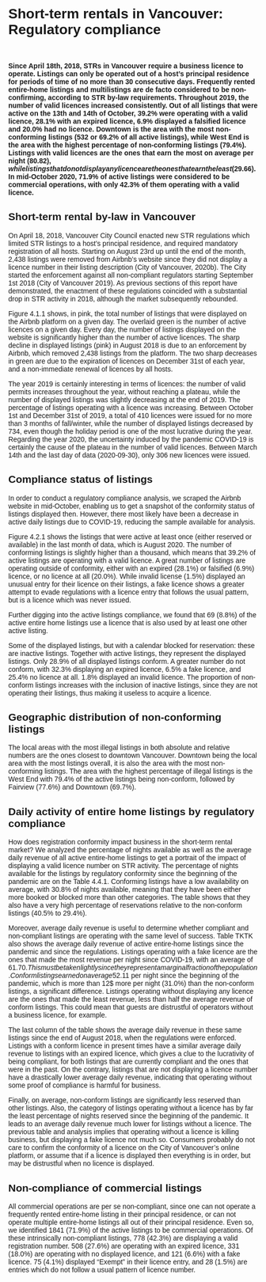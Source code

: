 # Short-term rentals in Vancouver: Regulatory compliance

<style type="text/css">
  body{
  font-family: Futura, Helvetica, Arial;
}
</style>

<br>



**Since April 18th, 2018, STRs in Vancouver require a business licence to operate. Listings can only be operated out of a host’s principal residence for periods of time of no more than 30 consecutive days. Frequently rented entire-home listings and multilistings are de facto considered to be non-confirming, according to STR by-law requirements. Throughout 2019, the number of valid licences increased consistently. Out of all listings that were active on the 13th and 14th of October, 39.2% were operating with a valid licence, 28.1% with an expired licence, 6.9% displayed a falsified licence and 20.0% had no licence. Downtown is the area with the most non-conforming listings (532 or 69.2% of all active listings), while West End is the area with the highest percentage of non-conforming listings (79.4%). Listings with valid licences are the ones that earn the most on average per night ($80.82), while listings that do not display any licence are the ones that earn the least ($29.66). In mid-October 2020, 71.9% of active listings were considered to be commercial operations, with only 42.3% of them operating with a valid licence.**

## Short-term rental by-law in Vancouver

On April 18, 2018, Vancouver City Council enacted new STR regulations which limited STR listings to a host’s principal residence, and required mandatory registration of all hosts. Starting on August 23rd up until the end of the month, 2,438 listings were removed from Airbnb’s website since they did not display a licence number in their listing description (City of Vancouver, 2020b). The City started the enforcement against all non-compliant regulators starting September 1st 2018 (City of Vancouver 2019). As previous sections of this report have demonstrated, the enactment of these regulations coincided with a substantial drop in STR activity in 2018, although the market subsequently rebounded. 

Figure 4.1.1 shows, in pink, the total number of listings that were displayed on the Airbnb platform on a given day. The overlaid green is the number of active licences on a given day. Every day, the number of listings displayed on the website is significantly higher than the number of active licences. The sharp decline in displayed listings (pink) in August 2018 is due to an enforcement by Airbnb, which removed 2,438 listings from the platform. The two sharp decreases in green are due to the expiration of licences on December 31st of each year, and a non-immediate renewal of licences by all hosts. 

The year 2019 is certainly interesting in terms of licences: the number of valid permits increases throughout the year, without reaching a plateau, while the number of displayed listings was slightly decreasing at the end of 2019. The percentage of listings operating with a licence was increasing. Between October 1st and December 31st of 2019, a total of 410 licences were issued for no more than 3 months of fall/winter, while the number of displayed listings decreased by 734, even though the holiday period is one of the most lucrative during the year. Regarding the year 2020, the uncertainty induced by the pandemic COVID-19 is certainly the cause of the plateau in the number of valid licences. Between March 14th and the last day of data (2020-09-30), only 306 new licences were issued.

## Compliance status of listings

In order to conduct a regulatory compliance analysis, we scraped the Airbnb website in mid-October, enabling us to get a snapshot of the conformity status of listings displayed then. However, there most likely have been a decrease in active daily listings due to COVID-19, reducing the sample available for analysis.

Figure 4.2.1 shows the listings that were active at least once (either reserved or available) in the last month of data, which is August 2020. The number of conforming listings is slightly higher than a thousand, which means that 39.2% of active listings are operating with a valid licence. A great number of listings are operating outside of conformity, either with an expired (28.1%) or falsified (6.9%) licence, or no licence at all (20.0%). While invalid license (1.5%) displayed an unusual entry for their licence on their listings, a fake licence shows a greater attempt to evade regulations with a licence entry that follows the usual pattern, but is a licence which was never issued.

Further digging into the active listings compliance, we found that 69 (8.8%) of the active entire home listings use a licence that is also used by at least one other active listing.

Some of the displayed listings, but with a calendar blocked for reservation: these are inactive listings. Together with active listings, they represent the displayed listings. Only 28.9% of all displayed listings conform. A greater number do not conform, with 32.3% displaying an expired licence, 6.5% a fake licence, and 25.4% no licence at all. 1.8% displayed an invalid licence. The proportion of non-conform listings increases with the inclusion of inactive listings, since they are not operating their listings, thus making it useless to acquire a licence.

## Geographic distribution of non-conforming listings

The local areas with the most illegal listings in both absolute and relative numbers are the ones closest to downtown Vancouver. Downtown being the local area with the most listings overall, it is also the area with the most non-conforming listings. The area with the highest percentage of illegal listings is the West End with 79.4% of the active listings being non-conform, followed by Fairview (77.6%) and Downtown (69.7%). 

## Daily activity of entire home listings by regulatory compliance

How does registration conformity impact business in the short-term rental market? We analyzed the percentage of nights available as well as the average daily revenue of all active entire-home listings to get a portrait of the impact of displaying a valid licence number on STR activity. The percentage of nights available for the listings by regulatory conformity since the beginning of the pandemic are on the Table 4.4.1. Conforming listings have a low availability on average, with 30.8% of nights available, meaning that they have been either more booked or blocked more than other categories. The table shows that they also have a very high percentage of reservations relative to the non-conform listings (40.5% to 29.4%).

Moreover, average daily revenue is useful to determine whether compliant and non-compliant listings are operating with the same level of success. Table TKTK also shows the average daily revenue of active entire-home listings since the pandemic and since the regulations. Listings operating with a fake licence are the ones that made the most revenue per night since COVID-19, with an average of 61.70$. This must be taken lightly since they represent a marginal fraction of the population. Conform listings earned on average 52.11$ per night since the beginning of the pandemic, which is more than 12$ more per night (31.0%) than the non-conform listings, a significant difference. Listings operating without displaying any licence are the ones that made the least revenue, less than half the average revenue of conform listings. This could mean that guests are distrustful of operators without a business licence, for example. 

The last column of the table shows the average daily revenue in these same listings since the end of August 2018, when the regulations were enforced. Listings with a conform licence in present times have a similar average daily revenue to listings with an expired licence, which gives a clue to the lucrativity of being compliant, for both listings that are currently compliant and the ones that were in the past. On the contrary, listings that are not displaying a licence number have a drastically lower average daily revenue, indicating that operating without some proof of compliance is harmful for business.

Finally, on average, non-conform listings are significantly less reserved than other listings. Also, the category of listings operating without a licence has by far the least percentage of nights reserved since the beginning of the pandemic. It leads to an average daily revenue much lower for listings without a licence. The previous table and analysis implies that operating without a licence is killing business, but displaying a fake licence not much so. Consumers probably do not care to confirm the conformity of a licence on the City of Vancouver’s online platform, or assume that if a licence is displayed then everything is in order, but may be distrustful when no licence is displayed.

## Non-compliance of commercial listings

All commercial operations are per se non-compliant, since one can not operate a frequently rented entire-home listing in their principal residence, or can not operate multiple entire-home listings all out of their principal residence. Even so, we identified 1841 (71.9%) of the active listings to be commercial operations. Of these intrinsically non-compliant listings, 778 (42.3%) are displaying a valid registration number. 508 (27.6%) are operating with an expired licence, 331 (18.0%) are operating with no displayed licence, and 121 (6.6%) with a fake licence. 75 (4.1%) displayed “Exempt” in their licence entry, and 28 (1.5%) are entries which do not follow a usual pattern of licence number.


